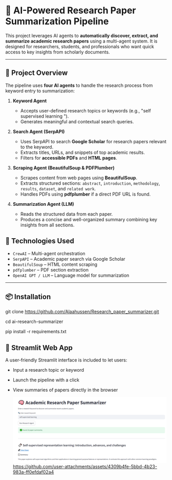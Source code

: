 # 🧠 AI-Powered Research Paper Summarization Pipeline

This project leverages AI agents to **automatically discover, extract, and summarize academic research papers** using a multi-agent system. It is designed for researchers, students, and professionals who want quick access to key insights from scholarly documents.

---

## 🚀 Project Overview

The pipeline uses **four AI agents** to handle the research process from keyword entry to summarization:

1. **Keyword Agent**  
   - Accepts user-defined research topics or keywords (e.g., "self supervised learning ").
   - Generates meaningful and contextual search queries.

2. **Search Agent (SerpAPI)**  
   - Uses SerpAPI to search **Google Scholar** for research papers relevant to the keyword.
   - Extracts titles, URLs, and snippets of top academic results.
   - Filters for **accessible PDFs** and **HTML pages**.

3. **Scraping Agent (BeautifulSoup & PDFPlumber)**  
   - Scrapes content from web pages using **BeautifulSoup**.
   - Extracts structured sections: `abstract`, `introduction`, `methodology`, `results`, `dataset`, and `related work`.
   - Handles PDFs using **pdfplumber** if a direct PDF URL is found.

4. **Summarization Agent (LLM)**  
   - Reads the structured data from each paper.
   - Produces a concise and well-organized summary combining key insights from all sections.


## 🧠 Technologies Used

- `CrewAI` – Multi-agent orchestration
- `SerpAPI` – Academic paper search via Google Scholar
- `BeautifulSoup` – HTML content scraping
- `pdfplumber` – PDF section extraction
- `OpenAI GPT / LLM` – Language model for summarization

---

## 📦 Installation

git clone https://github.com/Alaahussen/Research_paper_summarizer.git

cd ai-research-summarizer

pip install -r requirements.txt

## 📱 Streamlit Web App

A user-friendly Streamlit interface is included to let users:
- Input a research topic or keyword
- Launch the pipeline with a click
- View summaries of papers directly in the browser

  ![Streamlit app](app.png)
  https://github.com/user-attachments/assets/4309b4fe-5bbd-4b23-983a-ff0efdaf02a4
